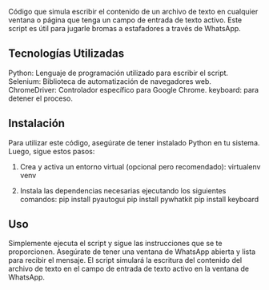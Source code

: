 Código que simula escribir el contenido de un archivo de texto en cualquier ventana o página que tenga un campo de entrada de texto activo. Este script es útil para jugarle bromas a estafadores a través de WhatsApp. 

## Tecnologías Utilizadas

Python: Lenguaje de programación utilizado para escribir el script.
Selenium: Biblioteca de automatización de navegadores web.
ChromeDriver: Controlador específico para Google Chrome.
keyboard: para detener el proceso.

## Instalación
Para utilizar este código, asegúrate de tener instalado Python en tu sistema. Luego, sigue estos pasos:

1. Crea y activa un entorno virtual (opcional pero recomendado): virtualenv venv

2. Instala las dependencias necesarias ejecutando los siguientes comandos:
pip install pyautogui
pip install pywhatkit
pip install keyboard

## Uso

Simplemente ejecuta el script y sigue las instrucciones que se te proporcionen. Asegúrate de tener una ventana de WhatsApp abierta y lista para recibir el mensaje. El script simulará la escritura del contenido del archivo de texto en el campo de entrada de texto activo en la ventana de WhatsApp.


